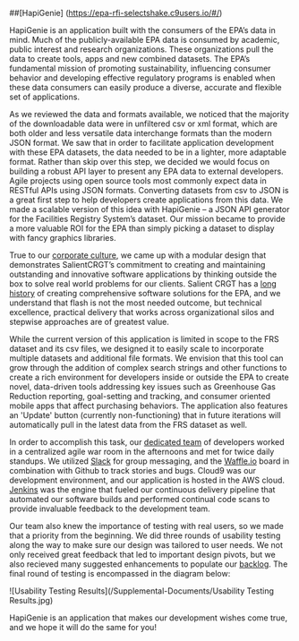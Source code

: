 ##[HapiGenie] (https://epa-rfi-selectshake.c9users.io/#/)

HapiGenie is an application built with the consumers of the EPA’s data in mind. Much of the publicly-available EPA data is consumed by academic, public interest and research organizations. These organizations pull the data to create tools, apps and new combined datasets. The EPA’s fundamental mission of promoting sustainability, influencing consumer behavior and developing effective regulatory programs is enabled when these data consumers can easily produce a diverse, accurate and flexible set of applications.

As we reviewed the data and formats available, we noticed that the majority of the downloadable data were in unfiltered csv or xml format, which are both older and less versatile data interchange formats than the modern JSON format. We saw that in order to facilitate application development with these EPA datasets, the data needed to be in a lighter, more adaptable format. Rather than skip over this step, we decided we would focus on building a robust API layer to present any EPA data to external developers. Agile projects using open source tools most commonly expect data in RESTful APIs using JSON formats. Converting datasets from csv to JSON is a great first step to help developers create applications from this data. We made a scalable version of this idea with HapiGenie – a JSON API generator for the Facilities Registry System’s dataset. Our mission became to provide a more valuable ROI for the EPA than simply picking a dataset to display with fancy graphics libraries. 

True to our <a target="_blank" href="/Supplemental-Documents/About SalientCRGT.pdf">corporate culture</a>, we came up with a modular design that demonstrates SalientCRGT’s commitment to creating and maintaining outstanding and innovative software applications by thinking outside the box to solve real world problems for our clients. Salient CRGT has a  <a target="_blank" href="/Supplemental-Documents/SalientCRGT at the EPA.pdf">long history</a> of creating comprehensive software solutions for the EPA, and we understand that flash is not the most needed outcome, but technical excellence, practical delivery that works across organizational silos and stepwise approaches are of greatest value.

While the current version of this application is limited in scope to the FRS dataset and its csv files, we designed it to easily scale to incorporate multiple datasets and additional file formats. We envision that this tool can grow through the addition of complex search strings and other functions to create a rich environment for developers inside or outside the EPA to create novel, data-driven tools addressing key issues such as Greenhouse Gas Reduction reporting, goal-setting and tracking, and consumer oriented mobile apps that affect purchasing behaviors.  The application also features an 'Update' button (currently non-functioning) that in future iterations will automatically pull in the latest data from the FRS dataset as well.

In order to accomplish this task, our <a target="_blank" href="/Supplemental-Documents/Team Story.pdf">dedicated team</a> of developers worked in a centralized agile war room in the afternoons and met for twice daily standups. We utilized <a target="_blank" href="/Supplemental-Documents/Slack screenshot.PNG">Slack</a> for group messaging, and the <a target="_blank" href="/Supplemental-Documents/Waffle.io screenshot.PNG">Waffle.io</a> board in combination with Github to track stories and bugs. Cloud9 was our development environment, and our application is hosted in the AWS cloud.  <a target="_blank" href="/Supplemental-Documents/Jenkins screenshot.png">Jenkins</a> was the engine that fueled our continuous delivery pipeline that automated our software builds and performed continual code scans to provide invaluable feedback to the development team.

Our team also knew the importance of testing with  real users, so we made that a priority from the beginning.  We did three rounds of usability testing along the way to make sure our design was tailored to user needs.  We not only received great feedback that led to important design pivots, but we also recieved many suggested enhancements to populate our <a target="_blank" href="https://github.com/SalientCRGT/epa-rfi/issues?q=is%3Aopen+is%3Aissue+label%3Aenhancement">backlog</a>. The final round of testing is encompassed in the diagram below:

![Usability Testing Results](/Supplemental-Documents/Usability Testing Results.jpg)

HapiGenie is an application that makes our development wishes come true, and we hope it will do the same for you!
